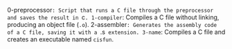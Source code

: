 0-preprocessor`: Script that runs a C file through the preprocessor and saves the result in `c`.
1-compiler`: Compiles a C file without linking, producing an object file (`.o`).
2-assembler`: Generates the assembly code of a C file, saving it with a `.s` extension.
3-name`: Compiles a C file and creates an executable named `cisfun`.
